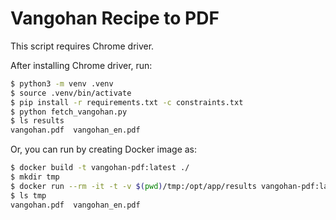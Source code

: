 # Vangohan Recipe to PDF

This script requires Chrome driver.

After installing Chrome driver, run:

```sh
$ python3 -m venv .venv
$ source .venv/bin/activate
$ pip install -r requirements.txt -c constraints.txt
$ python fetch_vangohan.py
$ ls results
vangohan.pdf  vangohan_en.pdf
```

Or, you can run by creating Docker image as:

```sh
$ docker build -t vangohan-pdf:latest ./
$ mkdir tmp
$ docker run --rm -it -t -v $(pwd)/tmp:/opt/app/results vangohan-pdf:latest
$ ls tmp
vangohan.pdf  vangohan_en.pdf
```
